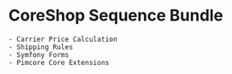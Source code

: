 # CoreShop Sequence Bundle

    - Carrier Price Calculation
    - Shipping Rules
    - Symfony Forms
    - Pimcore Core Extensions
